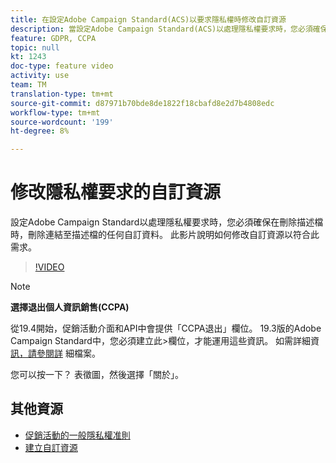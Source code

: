 ```yaml
---
title: 在設定Adobe Campaign Standard(ACS)以要求隱私權時修改自訂資源
description: 當設定Adobe Campaign Standard(ACS)以處理隱私權要求時，您必須確保在刪除描述檔時，會刪除連結至描述檔的任何自訂資料。 此影片說明如何修改自訂資源以符合此需求。
feature: GDPR, CCPA
topic: null
kt: 1243
doc-type: feature video
activity: use
team: TM
translation-type: tm+mt
source-git-commit: d87971b70bde8de1822f18cbafd8e2d7b4808edc
workflow-type: tm+mt
source-wordcount: '199'
ht-degree: 8%

---
```



# 修改隱私權要求的自訂資源

設定Adobe Campaign Standard以處理隱私權要求時，您必須確保在刪除描述檔時，刪除連結至描述檔的任何自訂資料。 此影片說明如何修改自訂資源以符合此需求。

>[!VIDEO](https://video.tv.adobe.com/v/23326?quality=12)

>[!NOTE]
>
>**選擇退出個人資訊銷售(CCPA)**
>
>從19.4開始，促銷活動介面和API中會提供「CCPA退出」欄位。 19.3版的Adobe Campaign Standard中，您必須建立此>欄位，才能運用這些資訊。 如需詳細資 [訊，請參閱詳](https://helpx.adobe.com/campaign/kb/acs-privacy.html#ccpa) 細檔案。
>
> 您可以按一下？ 表徵圖，然後選擇「關於」。

## 其他資源

* [促銷活動的一般隱私權准則](https://helpx.adobe.com/tw/campaign/kb/campaign-privacy-overview.html)
* [建立自訂資源](/help/managing-processes-and-data/custom-resources/creating-custom-resources.md)
